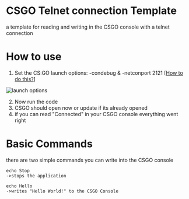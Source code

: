 # CSGO Telnet connection Template
a template for reading and writing in the CSGO console with a telnet connection

# How to use
1. Set the CS:GO launch options: -condebug & -netconport 2121 
[[How to do this?](https://help.steampowered.com/de/faqs/view/7D01-D2DD-D75E-2955)]

![launch options](https://i.postimg.cc/0QYN9nQW/cs.png)

2. Now run the code
3. CSGO should open now or update if its already opened
4. if you can read "Connected" in your CSGO console everything went right

# Basic Commands
there are two simple commands you can write into the CSGO console
```
echo Stop 
->stops the application
```
```
echo Hello 
->writes "Hello World!" to the CSGO Console
```


